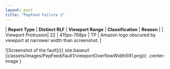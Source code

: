 ```yaml
---
layout: post
title: "PepFeed Failure 1"
---
```

| **Report Type** | **Distinct RLF** | **Viewport Range** | **Classification** | **Reason** |
| Viewport Protrusion| 22 | 415px-768px | TP | Amazon logo obscured by viewport at narrower width than screenshot. | 

![Screenshot of the fault]({{ site.baseurl }}/assets/images/PepFeed/fault1/viewportOverflowWidth591.png){: .center-image }